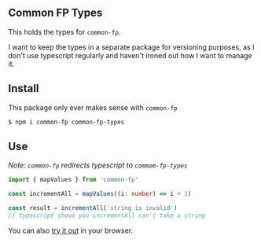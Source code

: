 ## Common FP Types

This holds the types for `common-fp`.

I want to keep the types in a separate package for versioning purposes, as I
don't use typescript regularly and haven't ironed out how I want to manage it.

## Install

This package only ever makes sense with `common-fp`

```sh
$ npm i common-fp common-fp-types
```

## Use

_Note: `common-fp` redirects typescript to `commom-fp-types`_

```ts
import { mapValues } from 'common-fp'

const incrementAll = mapValues((i: number) => i + 1)

const result = incrementAll('string is invalid')
// typescript shows you incrementAll can't take a string
```

You can also [try it out][tryit] in your browser.

[tryit]: https://common-fp.org/try-it#editorData=eyJjb2RlIjoiaW1wb3J0IHsgbWFwVmFsdWVzIH0gZnJvbSAnY29tbW9uLWZwJ1xuXG5jb25zdCBnaXZlRXZlcnlvbmVBbkFwcGxlID0gbWFwVmFsdWVzKChudW1BcHBsZXM6IG51bWJlcikgPT4gbnVtQXBwbGVzICsgMSlcblxuY29uc3QgYXBwbGVzUGVyUGVyc29uT2JqID0ge1xuICBtYXJ5OiAyLFxuICBzYXJhaDogMyxcbn1cblxuY29uc3QgcmVzdWx0T2JqID0gZ2l2ZUV2ZXJ5b25lQW5BcHBsZShhcHBsZXNQZXJQZXJzb25PYmopXG5zaG93KHJlc3VsdE9iailcbi8vIGEgbmV3IG9iamVjdCB7XG4vLyAgIG1hcnk6IDNcbi8vICAgc2FyYWg6IDRcbi8vIH0iLCJsYW5ndWFnZSI6InRzIiwidmVyc2lvbiI6MX0%3D

